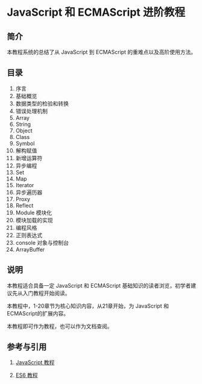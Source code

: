 # JavaScript 和 ECMAScript 进阶教程



## 简介

本教程系统的总结了从 JavaScript 到 ECMAScript 的重难点以及高阶使用方法。



## 目录

1. 序言
2. 基础概览
3. 数据类型的检验和转换
4. 错误处理机制
5. Array
6. String
7. Object
8. Class
9. Symbol
10. 解构赋值
11. 新增运算符
12. 异步编程
13. Set
14. Map
15. Iterator
16. 异步遍历器
17. Proxy
18. Reflect
19. Module 模块化
20. 模块加载的实现
21. 编程风格
22. 正则表达式
23. console 对象与控制台
24. ArrayBuffer



## 说明

本教程适合具备一定 JavaScript 和 ECMAScript 基础知识的读者浏览，初学者建议先从入门教程开始阅读。

本教程中，1-20章节为核心知识内容，从21章开始，为 JavaScript 和 ECMAScript的扩展内容。

本教程即可作为教程，也可以作为文档查阅。



## 参考与引用

1. [JavaScript 教程](https://wangdoc.com/javascript/)

2. [ES6 教程](https://wangdoc.com/es6/index.html)

   

